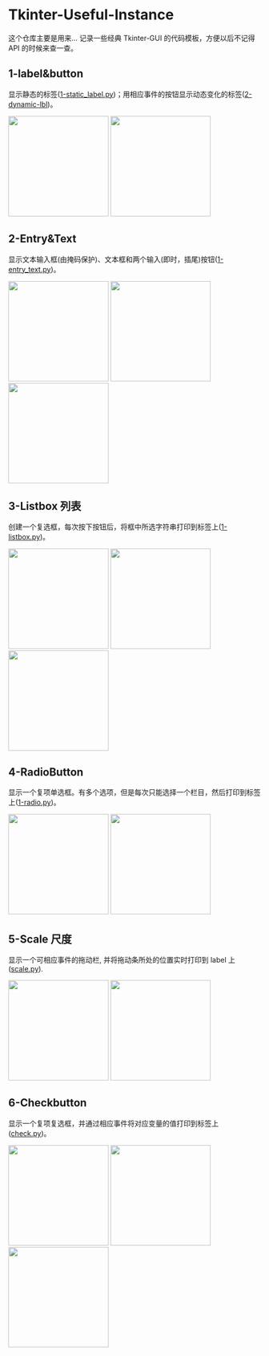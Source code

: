 # Tkinter-Useful-Instance
这个仓库主要是用来... 记录一些经典 Tkinter-GUI 的代码模板，方便以后不记得 API 的时候来查一查。

## 1-label&button 
显示静态的标签([1-static_label.py](https://github.com/LiePleased/Tkinter-Useful-Instance/blob/master/instance/1-label%26button/1-static_label.py))；用相应事件的按钮显示动态变化的标签([2-dynamic-lbl](https://github.com/LiePleased/Tkinter-Useful-Instance/blob/master/instance/1-label%26button/2-dynamic-lbl.py))。

<img width="200" height="200" 
src="https://github.com/LiePleased/Tkinter-Useful-Instance/blob/master/instance/1-label%26button/photos/1.png"/>
<img width="200" height="200" 
src="https://github.com/LiePleased/Tkinter-Useful-Instance/blob/master/instance/1-label%26button/photos/2.png"/>

## 2-Entry&Text
显示文本输入框(由掩码保护)、文本框和两个输入(即时，插尾)按钮([1-entry_text.py](https://github.com/LiePleased/Tkinter-Useful-Instance/blob/master/instance/2-Entry%26Text/1-entry_text.py))。

<img width="200" height="200" 
src="https://github.com/LiePleased/Tkinter-Useful-Instance/blob/master/instance/2-Entry%26Text/photos/1.png"/>
<img width="200" height="200" 
src="https://github.com/LiePleased/Tkinter-Useful-Instance/blob/master/instance/2-Entry%26Text/photos/2.png"/>
<img width="200" height="200" 
src="https://github.com/LiePleased/Tkinter-Useful-Instance/blob/master/instance/2-Entry%26Text/photos/3.png"/>

## 3-Listbox 列表
创建一个复选框，每次按下按钮后，将框中所选字符串打印到标签上([1-listbox.py](https://github.com/LiePleased/Tkinter-Useful-Instance/blob/master/instance/3-Listbox/1-listbox.py))。

<img width="200" height="200" 
src="https://github.com/LiePleased/Tkinter-Useful-Instance/blob/master/instance/3-Listbox/photos/1.png"/>
<img width="200" height="200" 
src="https://github.com/LiePleased/Tkinter-Useful-Instance/blob/master/instance/3-Listbox/photos/2.png"/>
<img width="200" height="200" 
src="https://github.com/LiePleased/Tkinter-Useful-Instance/blob/master/instance/3-Listbox/photos/3.png"/>

## 4-RadioButton
显示一个复项单选框。有多个选项，但是每次只能选择一个栏目，然后打印到标签上([1-radio.py](https://github.com/LiePleased/Tkinter-Useful-Instance/blob/master/instance/4-RadioButton/1-radio.py))。

<img width="200" height="200" 
src="https://github.com/LiePleased/Tkinter-Useful-Instance/blob/master/instance/4-RadioButton/photos/1.png"/>
<img width="200" height="200" 
src="https://github.com/LiePleased/Tkinter-Useful-Instance/blob/master/instance/4-RadioButton/photos/2.png"/>

## 5-Scale 尺度
显示一个可相应事件的拖动栏, 并将拖动条所处的位置实时打印到 label 上([scale.py](https://github.com/LiePleased/Tkinter-Useful-Instance/blob/master/instance/5-Scale/scale.py)).

<img width="200" height="200" 
src="https://github.com/LiePleased/Tkinter-Useful-Instance/blob/master/instance/5-Scale/photos/1.png"/>
<img width="200" height="200" 
src="https://github.com/LiePleased/Tkinter-Useful-Instance/blob/master/instance/5-Scale/photos/2.png"/>

## 6-Checkbutton
显示一个复项复选框，并通过相应事件将对应变量的值打印到标签上([check.py](https://github.com/LiePleased/Tkinter-Useful-Instance/blob/master/instance/6-Checkbutton/check.py))。

<img width="200" height="200" 
src="https://github.com/LiePleased/Tkinter-Useful-Instance/blob/master/instance/6-Checkbutton/photos/1.png"/>
<img width="200" height="200" 
src="https://github.com/LiePleased/Tkinter-Useful-Instance/blob/master/instance/6-Checkbutton/photos/2.png"/>
<img width="200" height="200" 
src="https://github.com/LiePleased/Tkinter-Useful-Instance/blob/master/instance/6-Checkbutton/photos/3.png"/>


